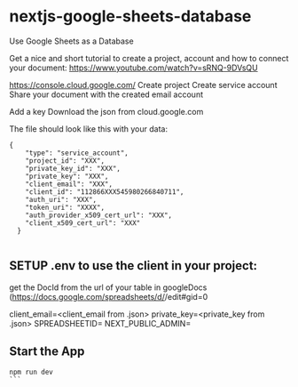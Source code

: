 # nextjs-google-sheets-database

Use Google Sheets as a Database

Get a nice and short tutorial to create a project, account and how to connect your document:
https://www.youtube.com/watch?v=sRNQ-9DVsQU

https://console.cloud.google.com/
Create project
Create service account
Share your document with the created email account

Add a key
Download the json from cloud.google.com

The file should look like this with your data:
```
{
    "type": "service_account",
    "project_id": "XXX",
    "private_key_id": "XXX",
    "private_key": "XXX",
    "client_email": "XXX",
    "client_id": "112866XXX545980266840711",
    "auth_uri": "XXX",
    "token_uri": "XXXX",
    "auth_provider_x509_cert_url": "XXX",
    "client_x509_cert_url": "XXX"
  }
  
```


## SETUP .env to use the client in your project:
get the DocId from the url of your table in googleDocs (https://docs.google.com/spreadsheets/d/<YOURID>/edit#gid=0

client_email=<client_email from .json>
private_key=<private_key from .json>
SPREADSHEETID=<YOUR DOC ID>
NEXT_PUBLIC_ADMIN=<PASSWORD>

## Start the App
````
npm run dev
```
